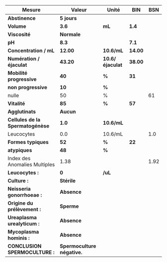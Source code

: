 |              Mesure             |           Valeur          |      Unité      |   BIN   | BSN|
|---------------------------------|---------------------------|-----------------|---------|----|
|          **Abstinence**         |        **5 jours**        |                 |         |    |
|            **Volume**           |          **3.6**          |      **mL**     | **1.4** |    |
|          **Viscosité**          |        **Normale**        |                 |         |    |
|              **pH**             |          **8.3**          |                 | **7.1** |    |
|      **Concentration / mL**     |         **12.00**         |   **10.6/mL**   |**14.00**|    |
|    **Numération / éjaculat**    |         **43.20**         |**10.6/éjaculat**|**38.00**|    |
|     **Mobilité progressive**    |           **40**          |      **%**      |  **31** |    |
|       **non progressive**       |           **10**          |      **%**      |         |    |
|              nulle              |             50            |        %        |         | 61 |
|           **Vitalité**          |           **85**          |      **%**      |  **57** |    |
|         **Agglutinats**         |         **Aucun**         |                 |         |    |
|**Cellules de la Spermatogénèse**|          **1.0**          |   **10.6/mL**   |         |    |
|            Leucocytes           |            0.0            |     10.6/mL     |         | 1.0|
|       **Formes typiques**       |           **52**          |      **%**      |  **22** |    |
|          **atypiques**          |           **48**          |      **%**      |         |    |
|  Index des Anomalies Multiples  |            1.38           |                 |         |1.92|
|         **Leucocytes :**        |           **0**           |     **/uL**     |         |    |
|          **Culture :**          |        **Stérile**        |                 |         |    |
|   **Neisseria gonorrhoeae :**   |        **Absence**        |                 |         |    |
|   **Origine du prélèvement :**  |         **Sperme**        |                 |         |    |
|   **Ureaplasma urealyticum :**  |        **Absence**        |                 |         |    |
|     **Mycoplasma hominis :**    |        **Absence**        |                 |         |    |
|  **CONCLUSION SPERMOCULTURE :** |**Spermoculture négative.**|                 |         |    |